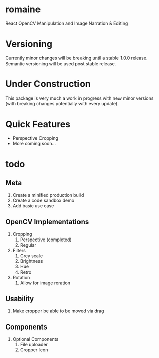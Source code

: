 # romaine

React OpenCV Manipulation and Image Narration & Editing

# Versioning

Currently minor changes will be breaking until a stable 1.0.0 release. Semantic versioning will be used post stable release.

# Under Construction

This package is very much a work in progress with new minor versions (with breaking changes potentially with every update).

# Quick Features

- Perspective Cropping
- More coming soon...

# todo

## Meta

1. Create a minified production build
2. Create a code sandbox demo
3. Add basic use case

## OpenCV Implementations

1. Cropping
   1. Perspective (completed)
   2. Regular
2. Filters
   1. Grey scale
   2. Brightness
   3. Hue
   4. Retro
3. Rotation
   1. Allow for image roration

## Usability

1. Make cropper be able to be moved via drag

## Components

1. Optional Components
   1. File uploader
   2. Cropper Icon
